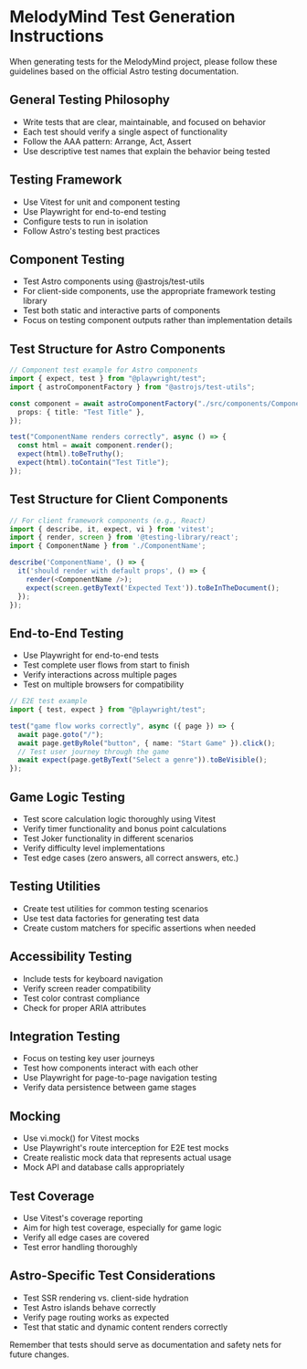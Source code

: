 # MelodyMind Test Generation Instructions

When generating tests for the MelodyMind project, please follow these guidelines based on the
official Astro testing documentation.

## General Testing Philosophy

- Write tests that are clear, maintainable, and focused on behavior
- Each test should verify a single aspect of functionality
- Follow the AAA pattern: Arrange, Act, Assert
- Use descriptive test names that explain the behavior being tested

## Testing Framework

- Use Vitest for unit and component testing
- Use Playwright for end-to-end testing
- Configure tests to run in isolation
- Follow Astro's testing best practices

## Component Testing

- Test Astro components using @astrojs/test-utils
- For client-side components, use the appropriate framework testing library
- Test both static and interactive parts of components
- Focus on testing component outputs rather than implementation details

## Test Structure for Astro Components

```typescript
// Component test example for Astro components
import { expect, test } from "@playwright/test";
import { astroComponentFactory } from "@astrojs/test-utils";

const component = await astroComponentFactory("./src/components/ComponentName.astro", {
  props: { title: "Test Title" },
});

test("ComponentName renders correctly", async () => {
  const html = await component.render();
  expect(html).toBeTruthy();
  expect(html).toContain("Test Title");
});
```

## Test Structure for Client Components

```typescript
// For client framework components (e.g., React)
import { describe, it, expect, vi } from 'vitest';
import { render, screen } from '@testing-library/react';
import { ComponentName } from './ComponentName';

describe('ComponentName', () => {
  it('should render with default props', () => {
    render(<ComponentName />);
    expect(screen.getByText('Expected Text')).toBeInTheDocument();
  });
});
```

## End-to-End Testing

- Use Playwright for end-to-end tests
- Test complete user flows from start to finish
- Verify interactions across multiple pages
- Test on multiple browsers for compatibility

```typescript
// E2E test example
import { test, expect } from "@playwright/test";

test("game flow works correctly", async ({ page }) => {
  await page.goto("/");
  await page.getByRole("button", { name: "Start Game" }).click();
  // Test user journey through the game
  await expect(page.getByText("Select a genre")).toBeVisible();
});
```

## Game Logic Testing

- Test score calculation logic thoroughly using Vitest
- Verify timer functionality and bonus point calculations
- Test Joker functionality in different scenarios
- Verify difficulty level implementations
- Test edge cases (zero answers, all correct answers, etc.)

## Testing Utilities

- Create test utilities for common testing scenarios
- Use test data factories for generating test data
- Create custom matchers for specific assertions when needed

## Accessibility Testing

- Include tests for keyboard navigation
- Verify screen reader compatibility
- Test color contrast compliance
- Check for proper ARIA attributes

## Integration Testing

- Focus on testing key user journeys
- Test how components interact with each other
- Use Playwright for page-to-page navigation testing
- Verify data persistence between game stages

## Mocking

- Use vi.mock() for Vitest mocks
- Use Playwright's route interception for E2E test mocks
- Create realistic mock data that represents actual usage
- Mock API and database calls appropriately

## Test Coverage

- Use Vitest's coverage reporting
- Aim for high test coverage, especially for game logic
- Verify all edge cases are covered
- Test error handling thoroughly

## Astro-Specific Test Considerations

- Test SSR rendering vs. client-side hydration
- Test Astro islands behave correctly
- Verify page routing works as expected
- Test that static and dynamic content renders correctly

Remember that tests should serve as documentation and safety nets for future changes.

